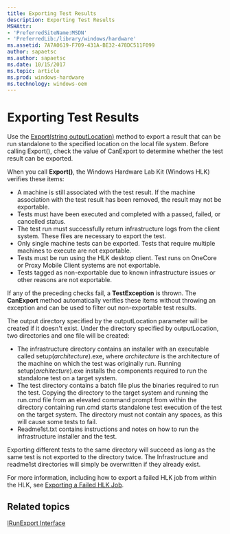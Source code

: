```yaml
---
title: Exporting Test Results
description: Exporting Test Results
MSHAttr:
- 'PreferredSiteName:MSDN'
- 'PreferredLib:/library/windows/hardware'
ms.assetid: 7A7A0619-F709-431A-BE32-478DC511F099
author: sapaetsc
ms.author: sapaetsc
ms.date: 10/15/2017
ms.topic: article
ms.prod: windows-hardware
ms.technology: windows-oem
---
```


# Exporting Test Results


Use the [Export(string outputLocation)](..\API\irunexport-export-method.md) method to export a result that can be run standalone to the specified location on the local file system. Before calling Export(), check the value of CanExport to determine whether the test result can be exported.

When you call **Export()**, the Windows Hardware Lab Kit (Windows HLK) verifies these items:

-   A machine is still associated with the test result. If the machine association with the test result has been removed, the result may not be exportable.
-   Tests must have been executed and completed with a passed, failed, or cancelled status.
-   The test run must successfully return infrastructure logs from the client system. These files are necessary to export the test.
-   Only single machine tests can be exported. Tests that require multiple machines to execute are not exportable.
-   Tests must be run using the HLK desktop client. Test runs on OneCore or Proxy Mobile Client systems are not exportable.
-   Tests tagged as non-exportable due to known infrastructure issues or other reasons are not exportable.

If any of the preceding checks fail, a **TestException** is thrown. The **CanExport** method automatically verifies these items without throwing an exception and can be used to filter out non-exportable test results.

The output directory specified by the outputLocation parameter will be created if it doesn't exist. Under the directory specified by outputLocation, two directories and one file will be created:

-   The infrastructure directory contains an installer with an executable called setup(*architecture*).exe, where *architecture* is the architecture of the machine on which the test was originally run. Running setup(*architecture*).exe installs the components required to run the standalone test on a target system.
-   The test directory contains a batch file plus the binaries required to run the test. Copying the directory to the target system and running the run.cmd file from an elevated command prompt from within the directory containing run.cmd starts standalone test execution of the test on the target system. The directory must not contain any spaces, as this will cause some tests to fail.
-   Readme1st.txt contains instructions and notes on how to run the infrastructure installer and the test.

Exporting different tests to the same directory will succeed as long as the same test is not exported to the directory twice. The Infrastructure and readme1st directories will simply be overwritten if they already exist.

For more information, including how to export a failed HLK job from within the HLK, see [Exporting a Failed HLK Job](..\user\exporting-a-failed-hlk-job.md).

## <span id="related_topics"></span>Related topics


[IRunExport Interface](..\API\irunexport-interface.md)

 

 







